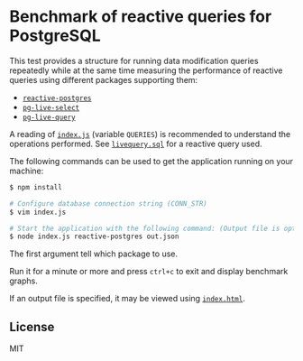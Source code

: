 # Benchmark of reactive queries for PostgreSQL

This test provides a structure for running data modification queries repeatedly while
at the same time measuring the performance of reactive queries using different packages supporting them:
 * [`reactive-postgres`](https://github.com/tozd/node-reactive-postgres)
 * [`pg-live-select`](https://github.com/numtel/pg-live-select)
 * [`pg-live-query`](https://github.com/nothingisdead/pg-live-query)

A reading of [`index.js`](./index.js) (variable `QUERIES`) is recommended to understand the operations
performed. See [`livequery.sql`](reactivequery.sql) for a reactive query used.

The following commands can be used to get the application running on your machine:

```bash
$ npm install

# Configure database connection string (CONN_STR)
$ vim index.js

# Start the application with the following command: (Output file is optional)
$ node index.js reactive-postgres out.json
```

The first argument tell which package to use.

Run it for a minute or more and press `ctrl+c` to exit and display benchmark graphs.

If an output file is specified, it may be viewed using [`index.html`](./index.html).

## License

MIT
